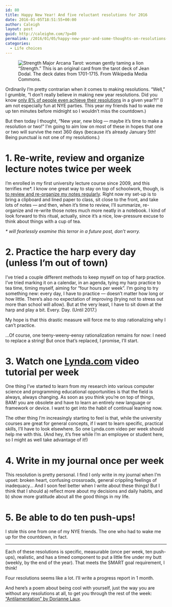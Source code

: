 ```yaml
---
id: 80
title: Happy New Year! And five reluctant resolutions for 2016
date: 2016-01-05T18:51:55+00:00
author: Caleigh
layout: post
guid: http://caleighm.com/?p=80
permalink: /2016/01/05/happy-new-year-and-some-thoughts-on-resolutions-for-2016/
categories:
  - Life choices
---
```

<figure><img src="{{ site.baseurl }}/public/posts/tarot.jpg" alt="Strength Major Arcana Tarot: woman gently taming a lion" sizes="(max-width: 211px) 100vw, 211px" data-recalc-dims="1" /><figcaption>&#8220;Strength.&#8221; This is an original card from the tarot deck of Jean Dodal. The deck dates from 1701-1715. From Wikipedia Media Commons.</figcaption></figure> 

Ordinarily I&#8217;m pretty contrarian when it comes to making resolutions. &#8220;Well,&#8221; I grumble, &#8220;I don&#8217;t really believe in making new year resolutions. Did you know [only 8% of people even achieve their resolutions](http://www.statisticbrain.com/new-years-resolution-statistics/) in a given year?!&#8221; (I am not especially fun at NYE parties. This year my friends had to wake me up ten minutes before midnight so I wouldn&#8217;t miss the countdown.)

But then today I thought, &#8220;New year, new blog &#8212; maybe it&#8217;s time to make a resolution or two!&#8221; I&#8217;m going to aim low on most of these in hopes that one or two will survive the next 360 days (because it&#8217;s already January 5th! Being punctual is not one of my resolutions.)

# 1. Re-write, review and organize lecture notes twice per week

I&#8217;m enrolled in my first university lecture course since 2009, and this terrifies me*. I know one great way to stay on top of schoolwork, though, is [to review and re-organize my notes regularly](http://hilt.harvard.edu/files/hilt/files/notetaking_0.pdf?m=1413398930). Right now my set-up is to bring a clipboard and lined paper to class, sit close to the front, and take lots of notes &#8212; and then, when it&#8217;s time to review, I&#8217;ll summarize, re-organize and re-write those notes much more neatly in a notebook. I kind of look forward to this ritual, actually, since it&#8217;s a nice, low-pressure excuse to think about things with a cup of tea.

_* will fearlessly examine this terror in a future post, don&#8217;t worry._

# 2. Practice the harp every day (unless I&#8217;m out of town)

I&#8217;ve tried a couple different methods to keep myself on top of harp practice. I&#8217;ve tried marking it on a calendar, in an agenda, tying my harp practice to tea time, timing myself, aiming for &#8220;four hours per week&#8221;. I&#8217;m going to try something new: every day, I have to practice &#8212; doesn&#8217;t matter how long or how little. There&#8217;s also no expectation of improving (trying not to stress out more than school will allow). But at the very least, I have to sit down at the harp and play a bit. Every. Day. (Until 2017.)

My hope is that this drastic measure will force me to stop rationalizing why I can&#8217;t practice.

&#8230;Of course, one teeny-weeny-eensy rationalization remains for now: I need to replace a string! But once that&#8217;s replaced, I promise, I&#8217;ll start.

# 3. Watch one [Lynda.com](http://www.lynda.com) video tutorial per week

One thing I&#8217;ve started to learn from my research into various computer science and programming educational opportunities is that the field is always, always changing. As soon as you think you&#8217;re on top of things, BAM! you are obsolete and have to learn an entirely new language or framework or device. I want to get into the habit of continual learning now.

The other thing I&#8217;m increasingly starting to feel is that, while the university courses are great for general concepts, if I want to learn specific, practical skills, I&#8217;ll have to look elsewhere. So one Lynda.com video per week should help me with this. (And hey, it&#8217;s free while I&#8217;m an employee or student here, so I might as well take advantage of it!)

# 4. Write in my journal once per week

This resolution is pretty personal. I find I only write in my journal when I&#8217;m upset: broken heart, confusing crossroads, general crippling feelings of inadequacy&#8230; And I soon feel better when I write about these things! But I think that I should a) reflect more about my decisions and daily habits, and b) show more gratitude about all the good things in my life.

# 5. Be able to do ten push-ups!

I stole this one from one of my NYE friends. The one who had to wake me up for the countdown, in fact.

* * *

Each of these resolutions is specific, measurable (once per week, ten push-ups), realistic, and has a timed component to put a little fire under my butt (weekly, by the end of the year). That meets the SMART goal requirement, I think!

Four resolutions seems like a lot. I&#8217;ll write a progress report in 1 month.

And here&#8217;s a poem about being cool with yourself, just the way you are without any resolutions at all, to get you through the rest of the week: [&#8220;Antilamentation&#8221; by Dorianne Laux](http://writersalmanac.publicradio.org/index.php?date=2011/03/07).

&nbsp;